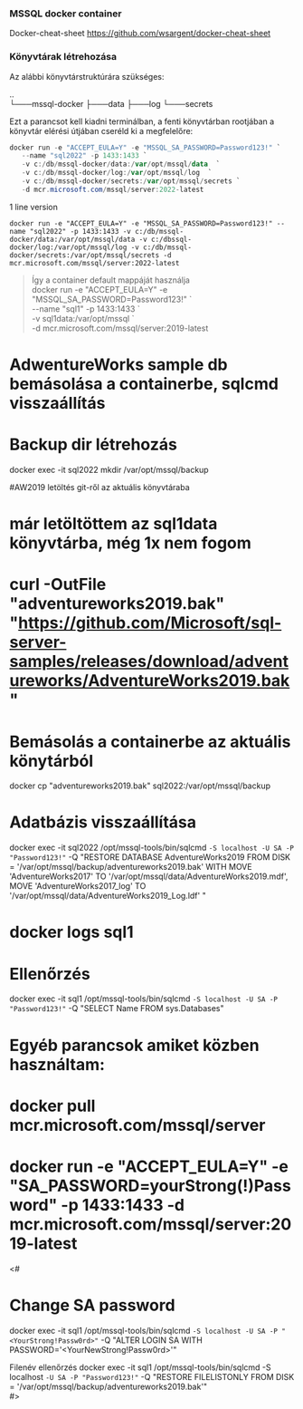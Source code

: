### MSSQL docker container

Docker-cheat-sheet https://github.com/wsargent/docker-cheat-sheet


### Könyvtárak létrehozása
Az alábbi könyvtárstruktúrára szükséges: 

\..\
└───mssql-docker
    ├───data
    ├───log
    └───secrets

Ezt a parancsot kell kiadni terminálban, a fenti könyvtárban rootjában a könyvtár elérési útjában cseréld ki a megfelelőre: 

```powershell 
docker run -e "ACCEPT_EULA=Y" -e "MSSQL_SA_PASSWORD=Password123!" `
   --name "sql2022" -p 1433:1433 `
   -v c:/db/mssql-docker/data:/var/opt/mssql/data  `
   -v c:/db/mssql-docker/log:/var/opt/mssql/log  `
   -v c:/db/mssql-docker/secrets:/var/opt/mssql/secrets `
   -d mcr.microsoft.com/mssql/server:2022-latest
```

1 line version
```
docker run -e "ACCEPT_EULA=Y" -e "MSSQL_SA_PASSWORD=Password123!" --name "sql2022" -p 1433:1433 -v c:/db/mssql-docker/data:/var/opt/mssql/data -v c:/dbssql-docker/log:/var/opt/mssql/log -v c:/db/mssql-docker/secrets:/var/opt/mssql/secrets -d mcr.microsoft.com/mssql/server:2022-latest
```

> Így a container default mappáját használja  
> docker run -e "ACCEPT_EULA=Y" -e "MSSQL_SA_PASSWORD=Password123!" \`    
>   --name "sql1" -p 1433:1433 \`  
>   -v sql1data:/var/opt/mssql \`  
>   -d mcr.microsoft.com/mssql/server:2019-latest  


# AdwentureWorks sample db bemásolása a containerbe, sqlcmd visszaállítás

# Backup dir létrehozás
docker exec -it sql2022 mkdir /var/opt/mssql/backup   

#AW2019 letöltés git-ről az aktuális könyvtáraba 
# már letöltöttem az sql1data könyvtárba, még 1x nem fogom
# curl -OutFile "adventureworks2019.bak" "https://github.com/Microsoft/sql-server-samples/releases/download/adventureworks/AdventureWorks2019.bak"

# Bemásolás a containerbe az aktuális könytárból
docker cp "adventureworks2019.bak" sql2022:/var/opt/mssql/backup

# Adatbázis visszaállítása
docker exec -it sql2022 /opt/mssql-tools/bin/sqlcmd `
   -S localhost -U SA -P "Password123!" `
   -Q "RESTORE DATABASE AdventureWorks2019 FROM DISK = '/var/opt/mssql/backup/adventureworks2019.bak' WITH MOVE 'AdventureWorks2017' TO '/var/opt/mssql/data/AdventureWorks2019.mdf', MOVE 'AdventureWorks2017_log' TO '/var/opt/mssql/data/AdventureWorks2019_Log.ldf' "
# docker logs sql1

# Ellenőrzés
docker exec -it sql1 /opt/mssql-tools/bin/sqlcmd `
   -S localhost -U SA -P "Password123!" `
   -Q "SELECT Name FROM sys.Databases"

# Egyéb parancsok amiket közben használtam:   

# docker pull mcr.microsoft.com/mssql/server
# docker run -e "ACCEPT_EULA=Y" -e "SA_PASSWORD=yourStrong(!)Password" -p 1433:1433 -d mcr.microsoft.com/mssql/server:2019-latest
<#
# Change SA password   
docker exec -it sql1 /opt/mssql-tools/bin/sqlcmd `
   -S localhost -U SA -P "<YourStrong!Passw0rd>" `
   -Q "ALTER LOGIN SA WITH PASSWORD='<YourNewStrong!Passw0rd>'"   

Filenév ellenőrzés
docker exec -it sql1 /opt/mssql-tools/bin/sqlcmd -S localhost `
   -U SA -P "Password123!" `
   -Q "RESTORE FILELISTONLY FROM DISK = '/var/opt/mssql/backup/adventureworks2019.bak'"   
#>   